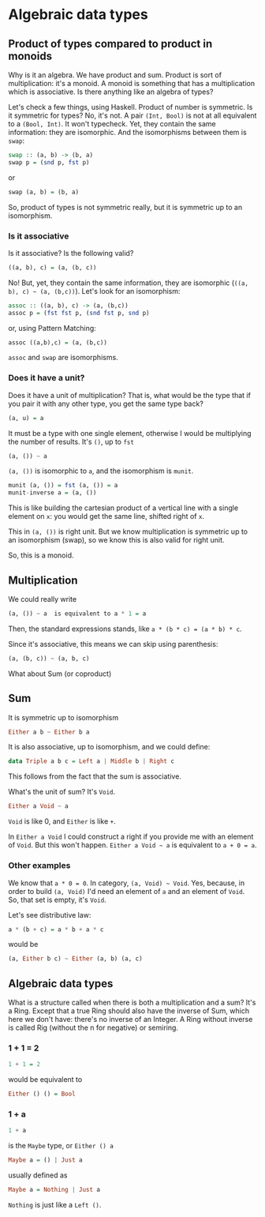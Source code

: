 Algebraic data types
====================

## Product of types compared to product in monoids

Why is it an algebra. We have product and sum. Product is sort of multiplication: it's a monoid. A monoid is something that has a multiplication which is associative. Is there anything like an algebra of types?

Let's check a few things, using Haskell. Product of number is symmetric. Is it symmetric for types? No, it's not. A pair `(Int, Bool)` is not at all equivalent to a `(Bool, Int)`. It won't typecheck. Yet, they contain the same information: they are isomorphic. And the isomorphisms between them is `swap`:

```haskell
swap :: (a, b) -> (b, a)
swap p = (snd p, fst p)
```

or

```haskell
swap (a, b) = (b, a)
```

So, product of types is not symmetric really, but it is symmetric up to an isomorphism.

### Is it associative

Is it associative? Is the following valid?

```haskell
((a, b), c) = (a, (b, c))
```

No! But, yet, they contain the same information, they are isomorphic (`((a, b), c) ~ (a, (b,c))`). Let's look for an isomorphism:

```haskell
assoc :: ((a, b), c) -> (a, (b,c))
assoc p = (fst fst p, (snd fst p, snd p)
```

or, using Pattern Matching:

```haskell
assoc ((a,b),c) = (a, (b,c))
```

`assoc` and `swap` are isomorphisms.

### Does it have a unit?
Does it have a unit of multiplication? That is, what would be the type that if you pair it with any other type, you get the same type back?

```haskell
(a, u) = a
```

It must be a type with one single element, otherwise I would be multiplying the number of results. It's `()`, up to `fst`

```haskell
(a, ()) ~ a
```

`(a, ())` is isomorphic to `a`, and the isomorphism is `munit`.

```haskell
munit (a, ()) = fst (a, ()) = a
munit-inverse a = (a, ())
```

This is like building the cartesian product of a vertical line with a single element on `x`: you would get the same line, shifted right of `x`.

This in `(a, ())` is right unit. But we know multiplication is symmetric up to an isomorphism (swap), so we know this is also valid for right unit.

So, this is a monoid.

## Multiplication
We could really write

```haskell
(a, ()) ~ a  is equivalent to a * 1 = a
```

Then, the standard expressions stands, like `a * (b * c) = (a * b) * c`.

Since it's associative, this means we can skip using parenthesis:

```haskell
(a, (b, c)) ~ (a, b, c)
```

What about Sum (or coproduct)


## Sum
It is symmetric up to isomorphism

```haskell
Either a b ~ Either b a
```

It is also associative, up to isomorphism, and we could define:

```haskell
data Triple a b c = Left a | Middle b | Right c
```

This follows from the fact that the sum is associative.

What's the unit of sum? It's `Void`.

```haskell
Either a Void ~ a
```

`Void` is like 0, and `Either` is like `+`.

In `Either a Void` I could construct a right if you provide me with an element of `Void`. But this won't happen. `Either a Void ~ a` is equivalent to `a + 0 = a`.

### Other examples
We know that `a * 0 = 0`. In category, `(a, Void) ~ Void`. Yes, because, in order to build `(a, Void)` I'd need an element of `a` and an element of `Void`. So, that set is empty, it's `Void`.


Let's see distributive law:

```haskell
a * (b + c) = a * b + a * c
```

would be

```haskell
(a, Either b c) ~ Either (a, b) (a, c)
```

## Algebraic data types
What is a structure called when there is both a multiplication and a sum? It's a Ring. Except that a true Ring should also have the inverse of Sum, which here we don't have: there's no inverse of an Integer. A Ring without inverse is called Rig (without the n for negative) or semiring.



### 1 + 1 = 2

```haskell
1 + 1 = 2
```

would be equivalent to 

```haskell
Either () () = Bool
```


### 1 + a
```haskell
1 + a
```

is the `Maybe` type, or `Either () a`

```haskell
Maybe a = () | Just a
```

usually defined as

```haskell
Maybe a = Nothing | Just a
```

`Nothing` is just like a `Left ()`.
